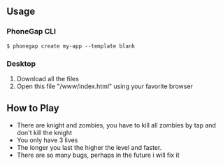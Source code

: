 ## Usage

### PhoneGap CLI

    $ phonegap create my-app --template blank

### Desktop

1. Download all the files
2. Open this file "/www/index.html" using your favorite browser


## How to Play

<ul>
    <li>There are knight and zombies, you have to kill all zombies by tap and don't kill the knight</li>
    <li>You only have 3 lives</li>
    <li>The longer you last the higher the level and faster. </li>
    <li>There are so many bugs, perhaps in the future i will fix it</li>
</ul>
